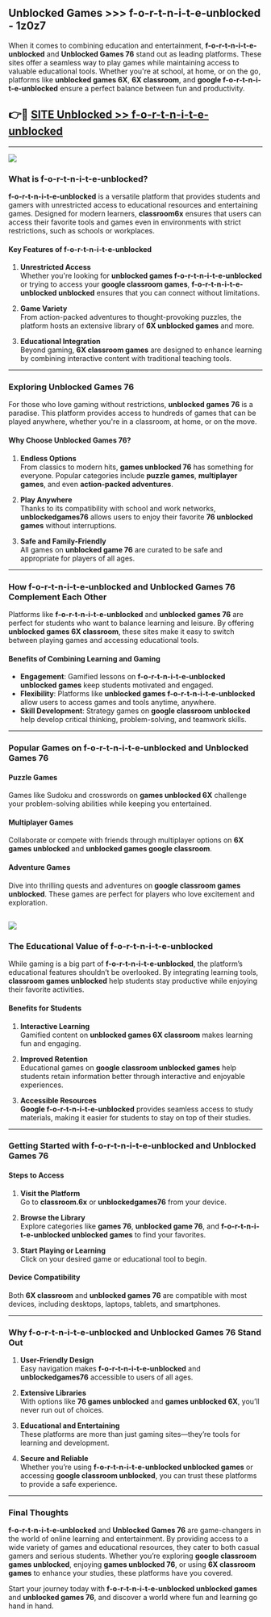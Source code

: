 ## Unblocked Games >>> f-o-r-t-n-i-t-e-unblocked - 1z0z7 

When it comes to combining education and entertainment, **f-o-r-t-n-i-t-e-unblocked** and **Unblocked Games 76** stand out as leading platforms. These sites offer a seamless way to play games while maintaining access to valuable educational tools. Whether you're at school, at home, or on the go, platforms like **unblocked games 6X**, **6X classroom**, and **google f-o-r-t-n-i-t-e-unblocked** ensure a perfect balance between fun and productivity.
## 👉🔴 [SITE Unblocked >> f-o-r-t-n-i-t-e-unblocked](http://premium.freeplayer.one?title=f-o-r-t-n-i-t-e-unblocked&ref=22JU)
---
<a href="http://premium.freeplayer.one?title=f-o-r-t-n-i-t-e-unblocked&ref=22JU/"><img src="https://github.com/user-attachments/assets/438f12ca-57a4-47a3-8ead-c64da593a1e5"/></a>
### What is f-o-r-t-n-i-t-e-unblocked?  

**f-o-r-t-n-i-t-e-unblocked** is a versatile platform that provides students and gamers with unrestricted access to educational resources and entertaining games. Designed for modern learners, **classroom6x** ensures that users can access their favorite tools and games even in environments with strict restrictions, such as schools or workplaces.  

#### Key Features of f-o-r-t-n-i-t-e-unblocked  

1. **Unrestricted Access**  
   Whether you're looking for **unblocked games f-o-r-t-n-i-t-e-unblocked** or trying to access your **google classroom games**, **f-o-r-t-n-i-t-e-unblocked unblocked** ensures that you can connect without limitations.  

2. **Game Variety**  
   From action-packed adventures to thought-provoking puzzles, the platform hosts an extensive library of **6X unblocked games** and more.  

3. **Educational Integration**  
   Beyond gaming, **6X classroom games** are designed to enhance learning by combining interactive content with traditional teaching tools.  



---

### Exploring Unblocked Games 76  

For those who love gaming without restrictions, **unblocked games 76** is a paradise. This platform provides access to hundreds of games that can be played anywhere, whether you're in a classroom, at home, or on the move.  

#### Why Choose Unblocked Games 76?  

1. **Endless Options**  
   From classics to modern hits, **games unblocked 76** has something for everyone. Popular categories include **puzzle games**, **multiplayer games**, and even **action-packed adventures**.  

2. **Play Anywhere**  
   Thanks to its compatibility with school and work networks, **unblockedgames76** allows users to enjoy their favorite **76 unblocked games** without interruptions.  

3. **Safe and Family-Friendly**  
   All games on **unblocked game 76** are curated to be safe and appropriate for players of all ages.  

---

### How f-o-r-t-n-i-t-e-unblocked and Unblocked Games 76 Complement Each Other  

Platforms like **f-o-r-t-n-i-t-e-unblocked** and **unblocked games 76** are perfect for students who want to balance learning and leisure. By offering **unblocked games 6X classroom**, these sites make it easy to switch between playing games and accessing educational tools.  

#### Benefits of Combining Learning and Gaming  

- **Engagement**: Gamified lessons on **f-o-r-t-n-i-t-e-unblocked unblocked games** keep students motivated and engaged.  
- **Flexibility**: Platforms like **unblocked games f-o-r-t-n-i-t-e-unblocked** allow users to access games and tools anytime, anywhere.  
- **Skill Development**: Strategy games on **google classroom unblocked** help develop critical thinking, problem-solving, and teamwork skills.  

---

### Popular Games on f-o-r-t-n-i-t-e-unblocked and Unblocked Games 76  

#### Puzzle Games  

Games like Sudoku and crosswords on **games unblocked 6X** challenge your problem-solving abilities while keeping you entertained.  

#### Multiplayer Games  

Collaborate or compete with friends through multiplayer options on **6X games unblocked** and **unblocked games google classroom**.  

#### Adventure Games  

Dive into thrilling quests and adventures on **google classroom games unblocked**. These games are perfect for players who love excitement and exploration.  

<a href="http://download.freeplayer.one?title=f-o-r-t-n-i-t-e-unblocked&ref=23D/"><img src="https://github.com/user-attachments/assets/fe0c3e91-c8e1-489c-acf0-e2f614c12fb8"/></a>
---

### The Educational Value of f-o-r-t-n-i-t-e-unblocked  

While gaming is a big part of **f-o-r-t-n-i-t-e-unblocked**, the platform’s educational features shouldn’t be overlooked. By integrating learning tools, **classroom games unblocked** help students stay productive while enjoying their favorite activities.  

#### Benefits for Students  

1. **Interactive Learning**  
   Gamified content on **unblocked games 6X classroom** makes learning fun and engaging.  

2. **Improved Retention**  
   Educational games on **google classroom unblocked games** help students retain information better through interactive and enjoyable experiences.  

3. **Accessible Resources**  
   **Google f-o-r-t-n-i-t-e-unblocked** provides seamless access to study materials, making it easier for students to stay on top of their studies.  

---

### Getting Started with f-o-r-t-n-i-t-e-unblocked and Unblocked Games 76  

#### Steps to Access  

1. **Visit the Platform**  
   Go to **classroom.6x** or **unblockedgames76** from your device.  

2. **Browse the Library**  
   Explore categories like **games 76**, **unblocked game 76**, and **f-o-r-t-n-i-t-e-unblocked unblocked games** to find your favorites.  

3. **Start Playing or Learning**  
   Click on your desired game or educational tool to begin.  

#### Device Compatibility  

Both **6X classroom** and **unblocked games 76** are compatible with most devices, including desktops, laptops, tablets, and smartphones.  

---

### Why f-o-r-t-n-i-t-e-unblocked and Unblocked Games 76 Stand Out  

1. **User-Friendly Design**  
   Easy navigation makes **f-o-r-t-n-i-t-e-unblocked** and **unblockedgames76** accessible to users of all ages.  

2. **Extensive Libraries**  
   With options like **76 games unblocked** and **games unblocked 6X**, you’ll never run out of choices.  

3. **Educational and Entertaining**  
   These platforms are more than just gaming sites—they’re tools for learning and development.  

4. **Secure and Reliable**  
   Whether you’re using **f-o-r-t-n-i-t-e-unblocked unblocked games** or accessing **google classroom unblocked**, you can trust these platforms to provide a safe experience.  

---

### Final Thoughts  

**f-o-r-t-n-i-t-e-unblocked** and **Unblocked Games 76** are game-changers in the world of online learning and entertainment. By providing access to a wide variety of games and educational resources, they cater to both casual gamers and serious students. Whether you’re exploring **google classroom games unblocked**, enjoying **games unblocked 76**, or using **6X classroom games** to enhance your studies, these platforms have you covered.  

Start your journey today with **f-o-r-t-n-i-t-e-unblocked unblocked games** and **unblocked games 76**, and discover a world where fun and learning go hand in hand.  